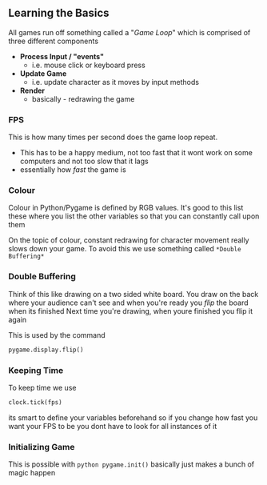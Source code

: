 ## Learning the Basics

All games run off something called a "*Game Loop*" which is comprised of three different components
* **Process Input / "events"**
  * i.e. mouse click or keyboard press
* **Update Game**
  * i.e. update character as it moves by input methods
* **Render**
  * basically - redrawing the game
  
### FPS
This is how many times per second does the game loop repeat.
* This has to be a happy medium, not too fast that it wont work on some computers and not too slow that it lags
* essentially how *fast* the game is

### Colour
Colour in Python/Pygame is defined by RGB values. It's good to this list these where you list the other variables so that you can constantly call upon them

On the topic of colour, constant redrawing for character movement really slows down your game.
To avoid this we use something called `*Double Buffering*`

### Double Buffering
Think of this like drawing on a two sided white board. You draw on the back where your audience can't see and when you're ready you *flip* the board when its finished
 Next time you're drawing, when youre finished you flip it again

This is used by the command 

```python
pygame.display.flip()
```

### Keeping Time
To keep time we use 
```python
clock.tick(fps)
```
its smart to define your variables beforehand so if you change how fast you want your FPS to be you dont have to look for all instances of it

### Initializing Game
This is possible with ```python pygame.init()``` basically just makes a bunch of magic happen





